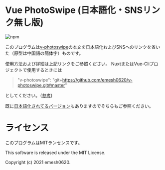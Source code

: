 # Vue PhotoSwipe (日本語化・SNSリンク無し版)

![npm](https://img.shields.io/npm/l/express.svg)


このプログラムは[v-photoswipe](https://github.com/Leesson/v-photoswipe
)の本文を日本語化およびSNSへのリンクを省いた（原型は中国語の簡体字）ものです。

使用方法および詳細は上記リンクをご参照ください。
NuxtまたはVue-Cliプロジェクトで使用するときには

> "v-photoswipe": "git+https://github.com/emesh0620/v-photoswipe.git#master"

としてください。（[参考](https://qiita.com/tmiame/items/9e1ad4438ff04efcf37e))
    
既に[日本語化されてるバージョン](https://github.com/sootwork/v-photoswipe)もありますのでそちらもご参照ください。

# ライセンス

このプログラムはMITランセンスです。

This software is released under the MIT License.

Copyright (c) 2021 emesh0620.

